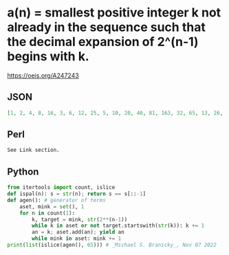 # a\(n\) \= smallest positive integer k not already in the sequence such that the decimal expansion of 2^\(n\-1\) begins with k\.
https://oeis.org/A247243
## JSON
```JSON
[1, 2, 4, 8, 16, 3, 6, 12, 25, 5, 10, 20, 40, 81, 163, 32, 65, 13, 26, 52, 104, 209, 41, 83, 167, 33, 67, 134, 268, 53, 107, 21, 42, 85, 17, 34, 68, 137, 27, 54, 109, 219, 43, 87, 175, 35, 7, 14, 28, 56, 11, 22, 45, 9, 18, 36, 72, 144, 288, 57, 115, 23, 46, 92]
```
## Perl
```Perl
See Link section.
```
## Python
```Python
from itertools import count, islice
def ispal(n): s = str(n); return s == s[::-1]
def agen(): # generator of terms
    aset, mink = set(), 1
    for n in count(1):
        k, target = mink, str(2**(n-1))
        while k in aset or not target.startswith(str(k)): k += 1
        an = k; aset.add(an); yield an
        while mink in aset: mink += 1
print(list(islice(agen(), 65))) # _Michael S. Branicky_, Nov 07 2022
```
